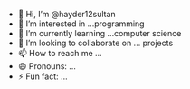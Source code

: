 - 👋 Hi, I’m @hayder12sultan
- 👀 I’m interested in ...programming
- 🌱 I’m currently learning ...computer science
- 💞️ I’m looking to collaborate on ... projects
- 📫 How to reach me ...
- 😄 Pronouns: ...
- ⚡ Fun fact: ...

<!---
hayder12sultan/hayder12sultan is a ✨ special ✨ repository because its `README.md` (this file) appears on your GitHub profile.
You can click the Preview link to take a look at your changes.
--->
